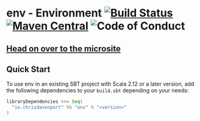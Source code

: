 # env - Environment [![Build Status](https://github.com/ChristopherDavenport/env/actions/workflows/ci.yml/badge.svg)](https://travis-ci.com/ChristopherDavenport/env) [![Maven Central](https://maven-badges.herokuapp.com/maven-central/io.chrisdavenport/env_2.12/badge.svg)](https://maven-badges.herokuapp.com/maven-central/io.chrisdavenport/env_2.12) ![Code of Conduct](https://img.shields.io/badge/Code%20of%20Conduct-Scala-blue.svg)

## [Head on over to the microsite](https://ChristopherDavenport.github.io/env)

## Quick Start

To use env in an existing SBT project with Scala 2.12 or a later version, add the following dependencies to your
`build.sbt` depending on your needs:

```scala
libraryDependencies ++= Seq(
  "io.chrisdavenport" %% "env" % "<version>"
)
```
